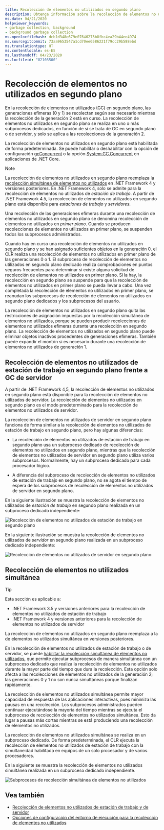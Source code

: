 ```yaml
---
title: Recolección de elementos no utilizados en segundo plano
description: Obtenga información sobre la recolección de elementos no utilizados en .NET y cuáles son las diferencias en la recolección de elementos no utilizados de estación de trabajo y de servidor.
ms.date: 04/21/2020
helpviewer_keywords:
- garbage collection, background
- background garbage collection
ms.openlocfilehash: dcb1d348e679e07646273b8fbc4ea29b44ee4974
ms.sourcegitcommit: 73aa9653547a1cd70ee6586221f79cc29b588ebd
ms.translationtype: HT
ms.contentlocale: es-ES
ms.lasthandoff: 04/23/2020
ms.locfileid: "82103500"
---
```

# <a name="background-garbage-collection"></a>Recolección de elementos no utilizados en segundo plano

En la recolección de elementos no utilizados (GC) en segundo plano, las generaciones efímeras (0 y 1) se recolectan según sea necesario mientras la recolección de la generación 2 está en curso. La recolección de elementos no utilizados en segundo plano se realiza en uno o más subprocesos dedicados, en función de si se trata de GC en segundo plano o de servidor, y solo se aplica a las recolecciones de la generación 2.

La recolección de elementos no utilizados en segundo plano está habilitada de forma predeterminada. Se puede habilitar o deshabilitar con la opción de configuración [gcConcurrent](../../../docs/framework/configure-apps/file-schema/runtime/gcconcurrent-element.md) o la opción [System.GC.Concurrent](../../core/run-time-config/garbage-collector.md#systemgcconcurrentcomplus_gcconcurrent) en aplicaciones de .NET Core.

> [!NOTE]
> La recolección de elementos no utilizados en segundo plano reemplaza la [recolección simultánea de elementos no utilizados](#concurrent-garbage-collection) en .NET Framework 4 y versiones posteriores. En .NET Framework 4, solo se admite para la recolección de elementos no utilizados de *estación de trabajo*. A partir de .NET Framework 4.5, la recolección de elementos no utilizados en segundo plano está disponible para *estaciones de trabajo* y *servidores*.

Una recolección de las generaciones efímeras durante una recolección de elementos no utilizados en segundo plano se denomina recolección de elementos no utilizados en *primer plano*. Cuando se producen recolecciones de elementos no utilizados en primer plano, se suspenden todos los subprocesos administrados.

Cuando hay en curso una recolección de elementos no utilizados en segundo plano y se han asignado suficientes objetos en la generación 0, el CLR realiza una recolección de elementos no utilizados en primer plano de las generaciones 0 o 1. El subproceso de recolección de elementos no utilizados en segundo plano dedicado realiza comprobaciones en puntos seguros frecuentes para determinar si existe alguna solicitud de recolección de elementos no utilizados en primer plano. Si la hay, la recolección en segundo plano se suspende para que la recolección de elementos no utilizados en primer plano se pueda llevar a cabo. Una vez completada la recolección de elementos no utilizados en primer plano, se reanudan los subprocesos de recolección de elementos no utilizados en segundo plano dedicados y los subprocesos del usuario.

La recolección de elementos no utilizados en segundo plano quita las restricciones de asignación impuestas por la recolección simultánea de elementos no utilizados, porque se pueden producir recolecciones de elementos no utilizados efímeras durante una recolección en segundo plano. La recolección de elementos no utilizados en segundo plano puede eliminar objetos inactivos procedentes de generaciones efímeras. También puede expandir el montón si es necesario durante una recolección de elementos no utilizados de generación 1.

## <a name="background-workstation-vs-server-gc"></a>Recolección de elementos no utilizados de estación de trabajo en segundo plano frente a GC de servidor

A partir de .NET Framework 4,5, la recolección de elementos no utilizados en segundo plano está disponible para la recolección de elementos no utilizados de servidor. La recolección de elementos no utilizados en segundo plano es el modo predeterminado para la recolección de elementos no utilizados de servidor.

La recolección de elementos no utilizados de servidor en segundo plano funciona de forma similar a la recolección de elementos no utilizados de estación de trabajo en segundo plano, pero hay algunas diferencias:

- La recolección de elementos no utilizados de estación de trabajo en segundo plano usa un subproceso dedicado de recolección de elementos no utilizados en segundo plano, mientras que la recolección de elementos no utilizados de servidor en segundo plano utiliza varios subprocesos. Normalmente, hay un subproceso dedicado para cada procesador lógico.

- A diferencia del subproceso de recolección de elementos no utilizados de estación de trabajo en segundo plano, no se agota el tiempo de espera de los subprocesos de recolección de elementos no utilizados de servidor en segundo plano.

En la siguiente ilustración se muestra la recolección de elementos no utilizados de *estación de trabajo* en segundo plano realizada en un subproceso dedicado independiente:

![Recolección de elementos no utilizados de estación de trabajo en segundo plano](./media/fundamentals/background-workstation-garbage-collection.png)

En la siguiente ilustración se muestra la recolección de elementos no utilizados de *servidor* en segundo plano realizada en un subproceso dedicado independiente:

![Recolección de elementos no utilizados de servidor en segundo plano](./media/fundamentals/background-server-garbage-collection.png)

## <a name="concurrent-garbage-collection"></a>Recolección de elementos no utilizados simultánea

> [!TIP]
> Esta sección es aplicable a:
>
> - .NET Framework 3.5 y versiones anteriores para la recolección de elementos no utilizados de estación de trabajo
> - .NET Framework 4 y versiones anteriores para la recolección de elementos no utilizados de servidor
>
> La recolección de elementos no utilizados en segundo plano reemplaza a la de elementos no utilizados simultánea en versiones posteriores.

En la recolección de elementos no utilizados de estación de trabajo o de servidor, se puede [habilitar la recolección simultánea de elementos no utilizados](../../../docs/framework/configure-apps/file-schema/runtime/gcconcurrent-element.md), que permite ejecutar subprocesos de manera simultánea con un subproceso dedicado que realiza la recolección de elementos no utilizados durante la mayor parte del tiempo que dura la recolección. Esta opción solo afecta a las recolecciones de elementos no utilizados de la generación 2; las generaciones 0 y 1 no son nunca simultáneas porque finalizan rápidamente.

La recolección de elementos no utilizados simultánea permite mayor capacidad de respuesta de las aplicaciones interactivas, pues minimiza las pausas en una recolección. Los subprocesos administrados pueden continuar ejecutándose la mayoría del tiempo mientras se ejecuta el subproceso de recolección de elementos no utilizados simultánea. Esto da lugar a pausas más cortas mientras se está produciendo una recolección de elementos no utilizados.

La recolección de elementos no utilizados simultánea se realiza en un subproceso dedicado. De forma predeterminada, el CLR ejecuta la recolección de elementos no utilizados de estación de trabajo con la simultaneidad habilitada en equipos de un solo procesador y de varios procesadores.

En la siguiente se muestra la recolección de elementos no utilizados simultánea realizada en un subproceso dedicado independiente.

![Subprocesos de recolección simultánea de elementos no utilizados](./media/gc-concurrent.png)

## <a name="see-also"></a>Vea también

- [Recolección de elementos no utilizados de estación de trabajo y de servidor](workstation-server-gc.md)
- [Opciones de configuración del entorno de ejecución para la recolección de elementos no utilizados](../../core/run-time-config/garbage-collector.md)
